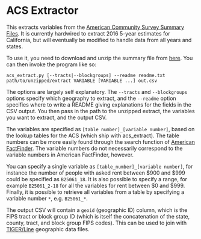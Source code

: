 # ACS Extractor

This extracts variables from the [American Community Survey Summary Files](https://census.gov/programs-surveys/acs/data/summary-file.html). It is currently hardwired to extract 2016 5-year estimates for California, but will eventually be modified to handle data from all years and states.

To use it, you need to download and unzip the summary file from [here](https://census.gov/programs-surveys/acs/data/summary-file.html). You can then invoke the program like so:

    acs_extract.py [--tracts|--blockgroups] --readme readme.txt path/to/unzipped/extract VARIABLE [VARIABLE ...] out.csv

The options are largely self explanatory. The `--tracts` and `--blockgroups` options specify which geography to extract, and the `--readme` option specifies where to write a README giving explanations for the fields in the CSV output. You then pass in the path to the unzipped extract, the variables you want to extract, and the output CSV.

The variables are specified as `[table number]_[variable number]`, based on the lookup tables for the ACS (which ship with acs_extract). The table numbers can be more easily found through the search function of [American FactFinder](http://factfinder.census.gov). The variable numbers do not necessarily correspond to the variable numbers in American FactFinder, however.

You can specify a single variable as `[table_number]_[variable number]`, for instance the number of people with asked rent between $900 and $999 could be specified as `B25061_18`. It is also possible to specify a range, for example `B25061_2-18` for all the variables for rent between $0 and $999. Finally, it is possible to retrieve all variables from a table by specifying a variable number `*`, e.g. `B25061_*`.

The output CSV will contain a `geoid` (geographic ID) column, which is the FIPS tract or block group ID (which is itself the concatenation of the state, county, tract, and block group FIPS codes). This can be used to join with [TIGER/Line](https://www.census.gov/geo/maps-data/data/tiger-line.html) geographic data files.
